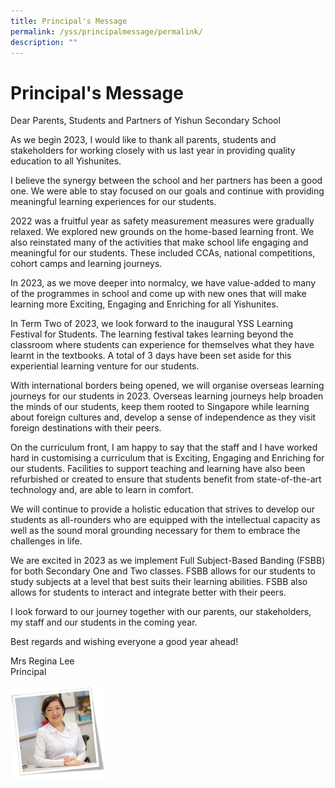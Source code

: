 ```yaml
---
title: Principal's Message
permalink: /yss/principalmessage/permalink/
description: ""
---
```

Principal's Message
===================

Dear Parents, Students and Partners of Yishun Secondary School

As we begin 2023, I would like to thank all parents, students and stakeholders for working closely with us last year in providing quality education to all Yishunites. 

I believe the synergy between the school and her partners has been a good one. We were able to stay focused on our goals and continue with providing meaningful learning experiences for our students.

2022 was a fruitful year as safety measurement measures were gradually relaxed.  We explored new grounds on the home-based learning front. We also reinstated many of the activities that make school life engaging and meaningful for our students. These included CCAs, national competitions, cohort camps and learning journeys. 

In 2023, as we move deeper into normalcy, we have value-added to many of the programmes in school and come up with new ones that will make learning more Exciting, Engaging and Enriching for all Yishunites. 

In Term Two of 2023, we look forward to the inaugural YSS Learning Festival for Students. The learning festival takes learning beyond the classroom where students can experience for themselves what they have learnt in the textbooks.  A total of 3 days have been set aside for this experiential learning venture for our students. 

With international borders being opened, we will organise overseas learning journeys for our students in 2023. Overseas learning journeys help broaden the minds of our students, keep them rooted to Singapore while learning about foreign cultures and, develop a sense of independence as they visit foreign destinations with their peers. 

On the curriculum front, I am happy to say that the staff and I have worked hard in customising a curriculum that is Exciting, Engaging and Enriching for our students. Facilities to support teaching and learning have also been refurbished or created to ensure that students benefit from state-of-the-art technology and, are able to learn in comfort.

We will continue to provide a holistic education that strives to develop our students as all-rounders who are equipped with the intellectual capacity as well as the sound moral grounding necessary for them to embrace the challenges in life. 

We are excited in 2023 as we implement Full Subject-Based Banding (FSBB) for both Secondary One and Two classes. FSBB allows for our students to study subjects at a level that best suits their learning abilities. FSBB also allows for students to interact and integrate better with their peers.

I look forward to our journey together with our parents, our stakeholders, my staff and our students in the coming year.

Best regards and wishing everyone a good year ahead!

Mrs Regina Lee
<br>Principal

<img src="/images/Principal-2.jpg" style="width:30%" align="left">